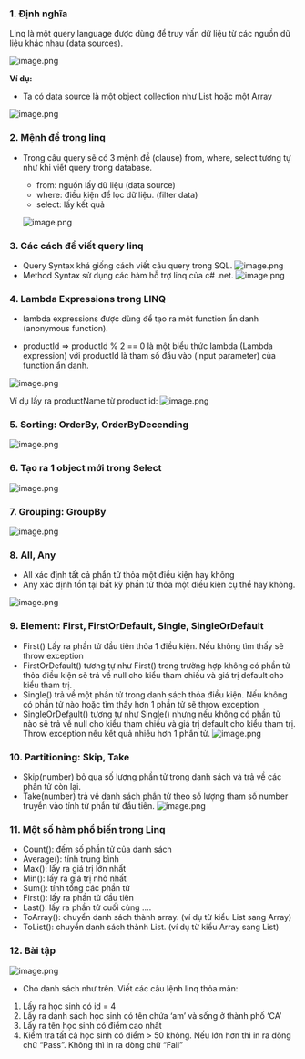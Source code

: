 ### 1. Định nghĩa
Linq là một query language được dùng để truy vấn dữ liệu từ các nguồn dữ liệu khác nhau (data sources).

![image.png](https://images.viblo.asia/bd80e313-803c-4d05-a347-19dd32082ca4.png)

**Ví dụ:**

- Ta có data source là một object collection như List<T> hoặc một Array
    
![image.png](https://images.viblo.asia/7cc3d4bb-190d-4f67-90a4-049db48f09b3.png)
    
### 2. Mệnh đề trong linq
 - Trong câu query sẽ có 3 mệnh đề (clause) from, where, select tương tự như khi viết query trong database.
    - from: nguồn lấy dữ liệu (data source)
    - where: điều kiện để lọc dữ liệu. (filter data)
    - select: lấy kết quả
    
    ![image.png](https://images.viblo.asia/7cc3d4bb-190d-4f67-90a4-049db48f09b3.png)
    
    
###     3. Các cách để viết query linq
    
- Query Syntax khá giống cách viết câu query trong SQL.
    ![image.png](https://images.viblo.asia/f4ac3a58-3154-4865-b5a6-2df4a5a4c90a.png)
- Method Syntax sử dụng các hàm hỗ trợ linq của c# .net.
    ![image.png](https://images.viblo.asia/43b6b924-67b3-44e3-965e-7bf3472e57ab.png)
    
    
### 4. Lambda Expressions trong LINQ
- lambda expressions được dùng để tạo ra một function ẩn danh (anonymous function).

- productId => productId % 2 == 0 là một biểu thức lambda (Lambda expression) với productId  là tham số đầu vào (input parameter) của function ẩn danh.

![image.png](https://images.viblo.asia/81a66998-ad8e-48a2-996d-14ae17620577.png)
    
Ví dụ lấy ra productName từ product id: 
![image.png](https://images.viblo.asia/2d39cbe6-196f-4744-bd7e-cd24d79d1ac0.png)
    
### 5. Sorting: OrderBy, OrderByDecending
    
![image.png](https://images.viblo.asia/68f0ade5-bb45-4365-8795-a08f0891a637.png)
    
    
### 6. Tạo ra 1 object mới trong Select
![image.png](https://images.viblo.asia/49db339d-118f-469b-b4ed-c1fc8ccee58a.png)
    
### 7. Grouping: GroupBy
 ![image.png](https://images.viblo.asia/9d14ad49-5245-4b02-98db-a7002a242f42.png)
    
### 8. All, Any
- All xác định tất cả phần tử thỏa một điều kiện hay không
- Any xác định tồn tại bất kỳ phần tử thỏa một điều kiện cụ thể hay không.

![image.png](https://images.viblo.asia/844847b4-adf3-4640-b8ec-3cb82cc44da7.png)
    
### 9. Element: First, FirstOrDefault, Single, SingleOrDefault
- First() Lấy ra phần tử đầu tiên thỏa 1 điều kiện. Nếu không tìm thấy sẽ throw exception
- FirstOrDefault() tương tự như First() trong trường hợp không có phần tử thỏa điều kiện sẽ trả về null cho kiểu tham chiếu và giá trị default cho kiểu tham trị.
- Single() trả về một phần tử trong danh sách thỏa điều kiện. Nếu không có phần tử nào hoặc tìm thấy hơn 1 phần tử sẽ throw exception
- SingleOrDefault() tương tự như Single() nhưng nếu không có phần tử nào sẽ trả về null cho kiểu tham chiếu và giá trị default cho kiểu tham trị. Throw exception nếu kết quả nhiều hơn 1 phần tử.
![image.png](https://images.viblo.asia/14b85e90-735e-4bb9-b37a-1ff018e9db23.png)

### 10. Partitioning: Skip, Take
    
- Skip(number) bỏ qua số lượng phần tử trong danh sách và trả về các phần tử còn lại.
- Take(number) trả về danh sách phần tử theo số lượng tham số number truyền vào tính từ phần tử đầu tiên.
![image.png](https://images.viblo.asia/5af099a7-4da6-48d2-a547-f76986cff26d.png)
    
### 11. Một số hàm phổ biến trong Linq
- Count(): đếm số phần tử của danh sách
- Average(): tính trung bình
- Max(): lấy ra giá trị lớn nhất
- Min(): lấy ra giá trị nhỏ nhất
- Sum(): tính tổng các phần tử
- First(): lấy ra phần tử đầu tiên
- Last(): lấy ra phần tử cuối cùng
….
- ToArray(): chuyển danh sách thành array. (ví dụ từ kiểu List sang Array)
- ToList(): chuyển danh sách thành List. (ví dụ từ kiểu Array sang List)

### 12. Bài tập
![image.png](https://images.viblo.asia/79c29042-8ffb-4ba1-9754-a7349fa89903.png)
- Cho danh sách như trên. Viết các câu lệnh linq thỏa mãn:
1. Lấy ra học sinh có id = 4
2. Lấy ra danh sách học sinh có tên chứa ‘am’ và sống ở thành phố ‘CA’
3. Lấy ra tên học sinh có điểm cao nhất
4. Kiểm tra tất cả học sinh có điểm > 50 không. Nếu lớn hơn thì in ra dòng chữ “Pass”. Không thì in ra dòng chữ “Fail”